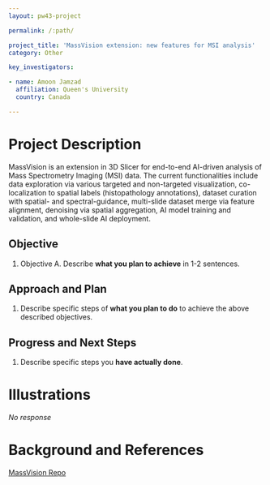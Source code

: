 ```yaml
---
layout: pw43-project

permalink: /:path/

project_title: 'MassVision extension: new features for MSI analysis'
category: Other

key_investigators:

- name: Amoon Jamzad
  affiliation: Queen's University
  country: Canada

---
```


# Project Description

<!-- Add a short paragraph describing the project. -->


MassVision is an extension in 3D Slicer for end-to-end AI-driven analysis of Mass Spectrometry Imaging (MSI) data. The current functionalities include data exploration via various targeted and non-targeted visualization, co-localization to spatial labels (histopathology annotations), dataset curation with spatial- and spectral-guidance, multi-slide dataset merge via feature alignment, denoising via spatial aggregation, AI model training and validation, and whole-slide AI deployment.



## Objective

<!-- Describe here WHAT you would like to achieve (what you will have as end result). -->


1. Objective A. Describe **what you plan to achieve** in 1-2 sentences.




## Approach and Plan

<!-- Describe here HOW you would like to achieve the objectives stated above. -->


1. Describe specific steps of **what you plan to do** to achieve the above described objectives.




## Progress and Next Steps

<!-- Update this section as you make progress, describing of what you have ACTUALLY DONE.
     If there are specific steps that you could not complete then you can describe them here, too. -->


1. Describe specific steps you **have actually done**.




# Illustrations

<!-- Add pictures and links to videos that demonstrate what has been accomplished. -->


_No response_



# Background and References

<!-- If you developed any software, include link to the source code repository.
     If possible, also add links to sample data, and to any relevant publications. -->


[MassVision Repo](https://github.com/jamzad/SlicerMassVision)

